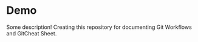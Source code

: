 # Demo

Some description!
Creating this repository for documenting Git Workflows and GitCheat Sheet.

